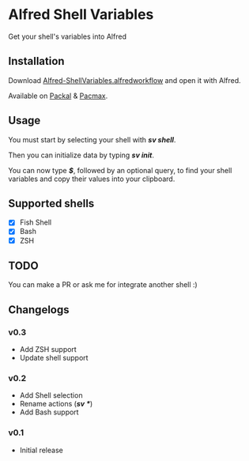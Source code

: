 # Alfred Shell Variables

Get your shell's variables into Alfred

## Installation

Download [Alfred-ShellVariables.alfredworkflow](https://github.com/hug33k/Alfred-ShellVariables/releases/download/v0.3/Alfred-ShellVariables.alfredworkflow) and open it with Alfred.

Available on [Packal](http://www.packal.org/workflow/shell-variables) & [Pacmax](https://pacmax.org/git_repo/hug33k-alfred-shellvariables/).

## Usage

You must start by selecting your shell with ___sv shell___.

Then you can initialize data by typing ___sv init___.

You can now type ___$___, followed by an optional query, to find your shell variables and copy their values into your clipboard.

## Supported shells

- [x] Fish Shell
- [x] Bash
- [x] ZSH

## TODO

You can make a PR or ask me for integrate another shell :)

## Changelogs

### v0.3

* Add ZSH support
* Update shell support

### v0.2

* Add Shell selection
* Rename actions (___sv *___)
* Add Bash support

### v0.1

* Initial release
